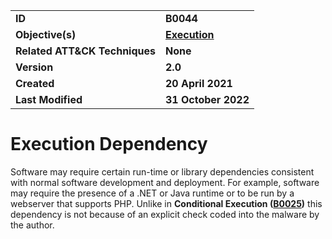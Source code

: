 <table>
<tr>
<td><b>ID</b></td>
<td><b>B0044</b></td>
</tr>
<tr>
<td><b>Objective(s)</b></td>
<td><b><a href="../execution">Execution</a></b></td>
</tr>
<tr>
<td><b>Related ATT&CK Techniques</b></td>
<td><b>None</b></td>
</tr>
<tr>
<td><b>Version</b></td>
<td><b>2.0</b></td>
</tr>
<tr>
<td><b>Created</b></td>
<td><b>20 April 2021</b></td>
</tr>
<tr>
<td><b>Last Modified</b></td>
<td><b>31 October 2022</b></td>
</tr>
</table>


Execution Dependency
====================
Software may require certain run-time or library dependencies consistent with normal software development and deployment. For example, software may require the presence of a .NET or Java runtime or to be run by a webserver that supports PHP. Unlike in **Conditional Execution ([B0025](../execution/conditional-execution.md))** this dependency is not because of an explicit check coded into the malware by the author.
